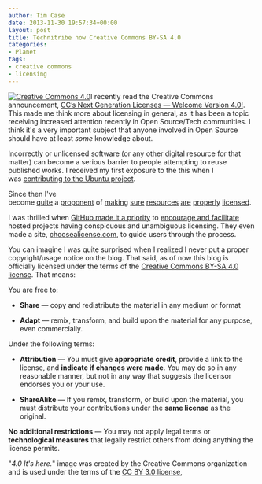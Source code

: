 ```yaml
---
author: Tim Case
date: 2013-11-30 19:57:34+00:00
layout: post
title: Technitribe now Creative Commons BY-SA 4.0
categories:
- Planet
tags:
- creative commons
- licensing
---
```


[![Creative Commons 4.0](https://blog.lnx.cx/wp-content/uploads/2013/11/4-0-400-300x225.png)](http://creativecommons.org/weblog/entry/40768)I recently read the Creative Commons announcement, [CC’s Next Generation Licenses — Welcome Version 4.0!](http://creativecommons.org/weblog/entry/40768). This made me think more about licensing in general, as it has been a topic receiving increased attention recently in Open Source/Tech communities. I think it's a very important subject that anyone involved in Open Source should have at least _some_ knowledge about.

Incorrectly or unlicensed software (or any other digital resource for that matter) can become a serious barrier to people attempting to reuse published works. I received my first exposure to the this when I was [contributing to the Ubuntu project](https://bugs.launchpad.net/ubuntu/+bug/254839).

Since then I've become [quite](https://github.com/tbielawa/URLang/issues/1) a [proponent](https://github.com/tbielawa/py-prtstat/issues/3) of [making](https://github.com/tbielawa/jsonstats/issues/1) [sure](https://github.com/tbielawa/HamDecks/pull/1#issuecomment-24890330) [resources](https://github.com/Brofaces/rnoc/commit/a032526e8a99a21196b2c1be2e039fcbd8754f8f) [are](https://github.com/ansible/ansible/pull/823) [properly](https://github.com/tbielawa/Virtual-Disk-Guide/commit/d6909946b534424aa645b9578e5c558561ac1972) [licensed](https://github.com/tbielawa/HamDecks/issues/2).

I was thrilled when [GitHub made it a priority](https://help.github.com/articles/open-source-licensing) to [encourage and facilitate](https://github.com/blog/1530-choosing-an-open-source-license) hosted projects having conspicuous and unambiguous licensing. They even made a site, [choosealicense.com](http://choosealicense.com/), to guide users through the process.

You can imagine I was quite surprised when I realized I never put a proper copyright/usage notice on the blog. That said, as of now this blog is officially licensed under the terms of the [Creative Commons BY-SA 4.0 license](http://creativecommons.org/licenses/by-sa/4.0/). That means:

You are free to:



	
  * **Share** — copy and redistribute the material in any medium or format

	
  * **Adapt** — remix, transform, and build upon the material for any purpose, even commercially.


Under the following terms:

	
  * **Attribution** — You must give **appropriate credit**, provide a link to the license, and **indicate if changes were made**. You may do so in any reasonable manner, but not in any way that suggests the licensor endorses you or your use.

	
  * **ShareAlike** — If you remix, transform, or build upon the material, you must distribute your contributions under the **same license** as the original.


**No additional restrictions** — You may not apply legal terms or **technological measures** that legally restrict others from doing anything the license permits.

"_4.0 It's here._" image was created by the Creative Commons organization and is used under the terms of the [CC BY 3.0 license](http://creativecommons.org/licenses/by/3.0/),
